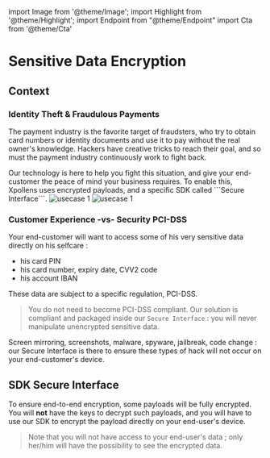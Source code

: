 import Image from '@theme/Image';
import Highlight from '@theme/Highlight';
import Endpoint from "@theme/Endpoint"
import Cta from '@theme/Cta'





# Sensitive Data Encryption





## Context

### Identity Theft & Fraudulous Payments

The payment industry is the favorite target of fraudsters, who try to obtain card numbers or identity documents and use it to pay without the real owner's knowledge. Hackers have creative tricks to reach their goal, and so must the payment industry continuously work to fight back.

<Highlight>
  Our technology is here to help you fight this situation, and give your end-customer the peace of mind your business requires.
  To enable this, Xpollens uses encrypted payloads, and a specific SDK called ```Secure Interface```.
</Highlight>

<Image src="docs/SCA-getPIN.png" alt="usecase 1"/>
<Image src="docs/SCA-getPAN.png" alt="usecase 1"/>

### Customer Experience -vs- Security PCI-DSS

Your end-customer will want to access some of his very sensitive data directly on his selfcare :
- his card PIN
- his card number, expiry date, CVV2 code
- his account IBAN

These data are subject to a specific regulation, PCI-DSS.

> You do not need to become PCI-DSS compliant. Our solution is compliant and packaged inside our ```Secure Interface``` : you will never manipulate unencrypted sensitive data.

<Highlight type="tip">
Screen mirroring, screenshots, malware, spyware, jailbreak, code change : our Secure Interface is there to ensure these types of hack will not occur on your end-customer's device.
</Highlight>




## SDK Secure Interface

To ensure end-to-end encryption, some payloads will be fully encrypted. You will **not** have the keys to decrypt such payloads, and you will have to use our SDK to encrypt the payload directly on your end-user's device.

> Note that you will not have access to your end-user's data ; only her/him will have the possibility to see the encrypted data.
